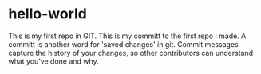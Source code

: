 # hello-world
This is my first repo in GIT.
This is my committ to the first repo i made. A committ is another word for 'saved changes' in git. 
 Commit messages capture the history of your changes, so other contributors can understand what you’ve done and why.
